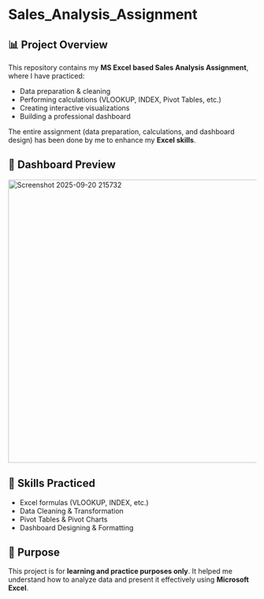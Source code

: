 # Sales_Analysis_Assignment  

## 📊 Project Overview  
This repository contains my **MS Excel based Sales Analysis Assignment**, where I have practiced:  
- Data preparation & cleaning  
- Performing calculations (VLOOKUP, INDEX, Pivot Tables, etc.)  
- Creating interactive visualizations  
- Building a professional dashboard  

The entire assignment (data preparation, calculations, and dashboard design) has been done by me to enhance my **Excel skills**.  

## 📸 Dashboard Preview   
 <img width="906" height="574" alt="Screenshot 2025-09-20 215732" src="https://github.com/user-attachments/assets/6ba1e66e-682c-4a16-90e0-c8caa603159a" />


## 🚀 Skills Practiced  
- Excel formulas (VLOOKUP, INDEX, etc.)  
- Data Cleaning & Transformation  
- Pivot Tables & Pivot Charts  
- Dashboard Designing & Formatting  

## 📌 Purpose  
This project is for **learning and practice purposes only**. It helped me understand how to analyze data and present it effectively using **Microsoft Excel**.
